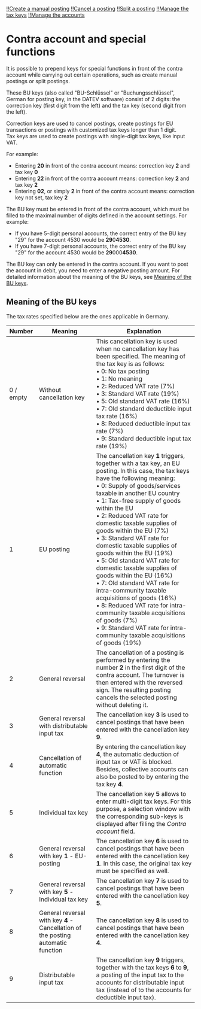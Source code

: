 [!!Create a manual posting](../Operation/04_CreateManualBooking.md)
[!!Cancel a posting](../Operation/05_CancelBooking.md)
[!!Split a posting](../Operation/09_SplitBooking.md)
[!!Manage the tax keys](../Integration/02_ManageTaxKeys.md)
[!!Manage the accounts](../Integration/03_ManageAccounts.md)  


# Contra account and special functions

It is possible to prepend keys for special functions in front of the contra account while carrying out certain operations, such as create manual postings or split postings.

These BU keys (also called "BU-Schlüssel" or "Buchungsschlüssel", German for posting key, in the DATEV software) consist of 2 digits: the correction key (first digit from the left) and the tax key (second digit from the left).

Correction keys are used to cancel postings, create postings for EU transactions or postings with customized tax keys longer than 1 digit.   
Tax keys are used to create postings with single-digit tax keys, like input VAT.

For example:
  - Entering **20** in front of the contra account means: correction key **2** and tax key **0**
  - Entering **22** in front of the contra account means: correction key **2** and tax key **2**
  - Entering **02**, or simply **2** in front of the contra account means: correction key not set, tax key **2**

The BU key must be entered in front of the contra account, which must be filled to the maximal number of digits defined in the account settings. For example:

- If you have 5-digit personal accounts, the correct entry of the BU key "29" for the account 4530 would be **29**0**4530**.
- If you have 7-digit personal accounts, the correct entry of the BU key "29" for the account 4530 would be **29**000**4530**.

The BU key can only be entered in the contra account. If you want to post the account in debit, you need to enter a negative posting amount. For detailed information about the meaning of the BU keys, see [Meaning of the BU keys](#meaning-of-the-bu-keys).


## Meaning of the BU keys

The tax rates specified below are the ones applicable in Germany.

| Number      | Meaning     | Explanation |
|-------------|-------------|-------------|
| 0 / empty | Without cancellation key | This cancellation key is used when no cancellation key has been specified. The meaning of the tax key is as follows: <br> &bull; 0: No tax posting <br> &bull; 1: No meaning <br> &bull; 2: Reduced VAT rate (7%) <br> &bull; 3: Standard VAT rate (19%) <br> &bull; 5: Old standard VAT rate (16%) <br> &bull; 7: Old standard deductible input tax rate (16%) <br> &bull; 8: Reduced deductible input tax rate (7%) <br> &bull; 9: Standard deductible input tax rate (19%)|
| 1 | EU posting | The cancellation key **1** triggers, together with a tax key, an EU posting. In this case, the tax keys have the following meaning: <br> &bull; 0: Supply of goods/services taxable in another EU country <br> &bull; 1: Tax-free supply of goods within the EU <br> &bull; 2: Reduced VAT rate for domestic taxable supplies of goods within the EU (7%) <br> &bull; 3: Standard VAT rate for domestic taxable supplies of goods within the EU (19%) <br> &bull; 5: Old standard VAT rate for domestic taxable supplies of goods within the EU (16%) <br> &bull; 7: Old standard VAT rate for intra-community taxable acquisitions of goods (16%) <br> &bull; 8: Reduced VAT rate for intra-community taxable acquisitions of goods (7%) <br> &bull; 9: Standard VAT rate for intra-community taxable acquisitions of goods (19%)|
| 2 | General reversal | The cancellation of a posting is performed by entering the number **2** in the first digit of the contra account. The turnover is then entered with the reversed sign. The resulting posting cancels the selected posting without deleting it.|
| 3 | General reversal with distributable input tax | The cancellation key **3** is used to cancel postings that have been entered with the cancellation key **9**.|
| 4 | Cancellation of automatic function | By entering the cancellation key **4**, the automatic deduction of input tax or VAT is blocked. Besides, collective accounts can also be posted to by entering the tax key **4**.|
| 5 | Individual tax key | The cancellation key **5** allows to enter multi-digit tax keys. For this purpose, a selection window with the corresponding sub-keys is displayed after filling the *Contra account* field. |
| 6 | General reversal with key **1** - EU-posting | The cancellation key **6** is used to cancel postings that have been entered with the cancellation key **1**. In this case, the original tax key must be specified as well.|
| 7 | General reversal with key **5** - Individual tax key | The cancellation key **7** is used to cancel postings that have been entered with the cancellation key **5**.|
| 8 | General reversal with key **4** - Cancellation of the posting automatic function | The cancellation key **8** is used to cancel postings that have been entered with the cancellation key **4**.|
| 9 | Distributable input tax | The cancellation key **9** triggers, together with the tax keys **6** to **9**, a posting of the input tax to the accounts for distributable input tax (instead of to the accounts for deductible input tax).|

[comment]: <> (Termfrage: Individual key oder customized/personalized key? Fehlende Info in Zeile 7 aus alter Doku genommen: https://www.actindo.com/de/doku/app-hilfe/handbuch/retailsuiteaccounting/latest/Grundlagen/Grundlagen.html Kurz getestet, scheint bei mir nicht zu funktionieren)
